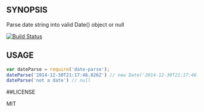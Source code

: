 ## SYNOPSIS
Parse date string into valid Date() object or null

[![Build Status](https://travis-ci.org/micnews/date-parse.svg)](https://travis-ci.org/micnews/date-parse)

## USAGE

```js
var dateParse = require('date-parse');
dateParse('2014-12-30T21:17:46.826Z') // new Date('2014-12-30T21:17:46.826Z')
dateParse('not a date') // null
```

##LICENSE

MIT

